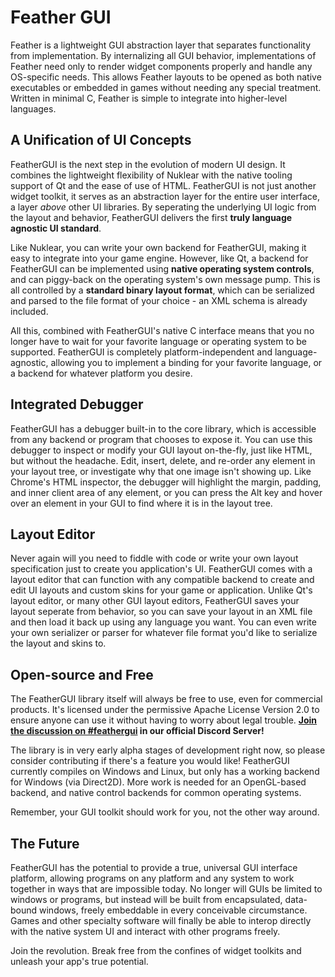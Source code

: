 # Feather GUI
Feather is a lightweight GUI abstraction layer that separates functionality from implementation. By internalizing all GUI behavior, implementations of Feather need only to render widget components properly and handle any OS-specific needs. This allows Feather layouts to be opened as both native executables or embedded in games without needing any special treatment. Written in minimal C, Feather is simple to integrate into higher-level languages.

## A Unification of UI Concepts

FeatherGUI is the next step in the evolution of modern UI design. It combines the lightweight flexibility of Nuklear with the native tooling support of Qt and the ease of use of HTML. FeatherGUI is not just another widget toolkit, it serves as an abstraction layer for the entire user interface, a layer *above* other UI libraries. By seperating the underlying UI logic from the layout and behavior, FeatherGUI delivers the first **truly language agnostic UI standard**.

Like Nuklear, you can write your own backend for FeatherGUI, making it easy to integrate into your game engine. However, like Qt, a backend for FeatherGUI can be implemented using **native operating system controls**, and can piggy-back on the operating system's own message pump. This is all controlled by a **standard binary layout format**, which can be serialized and parsed to the file format of your choice - an XML schema is already included. 

All this, combined with FeatherGUI's native C interface means that you no longer have to wait for your favorite language or operating system to be supported. FeatherGUI is completely platform-independent and language-agnostic, allowing you to implement a binding for your favorite language, or a backend for whatever platform you desire.

## Integrated Debugger

FeatherGUI has a debugger built-in to the core library, which is accessible from any backend or program that chooses to expose it. You can use this debugger to inspect or modify your GUI layout on-the-fly, just like HTML, but without the headache. Edit, insert, delete, and re-order any element in your layout tree, or investigate why that one image isn't showing up. Like Chrome's HTML inspector, the debugger will highlight the margin, padding, and inner client area of any element, or you can press the Alt key and hover over an element in your GUI to find where it is in the layout tree.

## Layout Editor

Never again will you need to fiddle with code or write your own layout specification just to create you application's UI. FeatherGUI comes with a layout editor that can function with any compatible backend to create and edit UI layouts and custom skins for your game or application. Unlike Qt's layout editor, or many other GUI layout editors, FeatherGUI saves your layout seperate from behavior, so you can save your layout in an XML file and then load it back up using any language you want. You can even write your own serializer or parser for whatever file format you'd like to serialize the layout and skins to.

## Open-source and Free

The FeatherGUI library itself will always be free to use, even for commercial products. It's licensed under the permissive Apache License Version 2.0 to ensure anyone can use it without having to worry about legal trouble. **[Join the discussion on #feathergui](https://discord.gg/nFczp8J) in our official Discord Server!**

The library is in very early alpha stages of development right now, so please consider contributing if there's a feature you would like! FeatherGUI currently compiles on Windows and Linux, but only has a working backend for Windows (via Direct2D). More work is needed for an OpenGL-based backend, and native control backends for common operating systems.

Remember, your GUI toolkit should work for you, not the other way around.

## The Future

FeatherGUI has the potential to provide a true, universal GUI interface platform, allowing programs on any platform and any system to work together in ways that are impossible today. No longer will GUIs be limited to windows or programs, but instead will be built from encapsulated, data-bound windows, freely embeddable in every conceivable circumstance. Games and other specialty software will finally be able to interop directly with the native system UI and interact with other programs freely.

Join the revolution. Break free from the confines of widget toolkits and unleash your app's true potential.